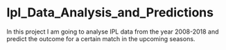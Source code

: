 # Ipl_Data_Analysis_and_Predictions
In this project I am going to analyse IPL data from the year 2008-2018 and predict the outcome for a certain match in the upcoming seasons.

